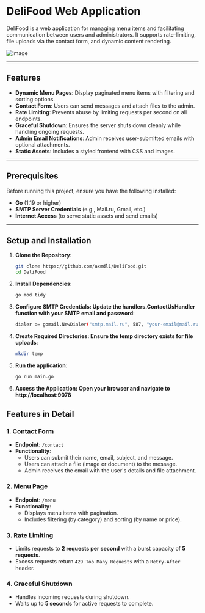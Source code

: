 # DeliFood Web Application

DeliFood is a web application for managing menu items and facilitating communication between users and administrators. It supports rate-limiting, file uploads via the contact form, and dynamic content rendering.


![image](https://github.com/user-attachments/assets/321c3f89-602b-4dab-aa8c-aeb2fa1ced10)

---

## Features

- **Dynamic Menu Pages**: Display paginated menu items with filtering and sorting options.
- **Contact Form**: Users can send messages and attach files to the admin.
- **Rate Limiting**: Prevents abuse by limiting requests per second on all endpoints.
- **Graceful Shutdown**: Ensures the server shuts down cleanly while handling ongoing requests.
- **Admin Email Notifications**: Admin receives user-submitted emails with optional attachments.
- **Static Assets**: Includes a styled frontend with CSS and images.

---

## Prerequisites

Before running this project, ensure you have the following installed:

- **Go** (1.19 or higher)
- **SMTP Server Credentials** (e.g., Mail.ru, Gmail, etc.)
- **Internet Access** (to serve static assets and send emails)

---

## Setup and Installation

1. **Clone the Repository**:
   ```bash
   git clone https://github.com/axmdl1/DeliFood.git
   cd DeliFood
2. **Install Dependencies**:
   ```bash 
   go mod tidy
3. **Configure SMTP Credentials: Update the handlers.ContactUsHandler function with your SMTP email and password**:
   ```bash
   dialer := gomail.NewDialer("smtp.mail.ru", 587, "your-email@mail.ru", "your-password")
4. **Create Required Directories: Ensure the temp directory exists for file uploads**:
   ```bash
   mkdir temp
5. **Run the application**:
    ```bash
   go run main.go
6. **Access the Application: Open your browser and navigate to http://localhost:9078**


## Features in Detail

### 1. Contact Form
- **Endpoint**: `/contact`
- **Functionality**:
  - Users can submit their name, email, subject, and message.
  - Users can attach a file (image or document) to the message.
  - Admin receives the email with the user's details and file attachment.

### 2. Menu Page
- **Endpoint**: `/menu`
- **Functionality**:
  - Displays menu items with pagination.
  - Includes filtering (by category) and sorting (by name or price).

### 3. Rate Limiting
- Limits requests to **2 requests per second** with a burst capacity of **5 requests**.
- Excess requests return `429 Too Many Requests` with a `Retry-After` header.

### 4. Graceful Shutdown
- Handles incoming requests during shutdown.
- Waits up to **5 seconds** for active requests to complete.


